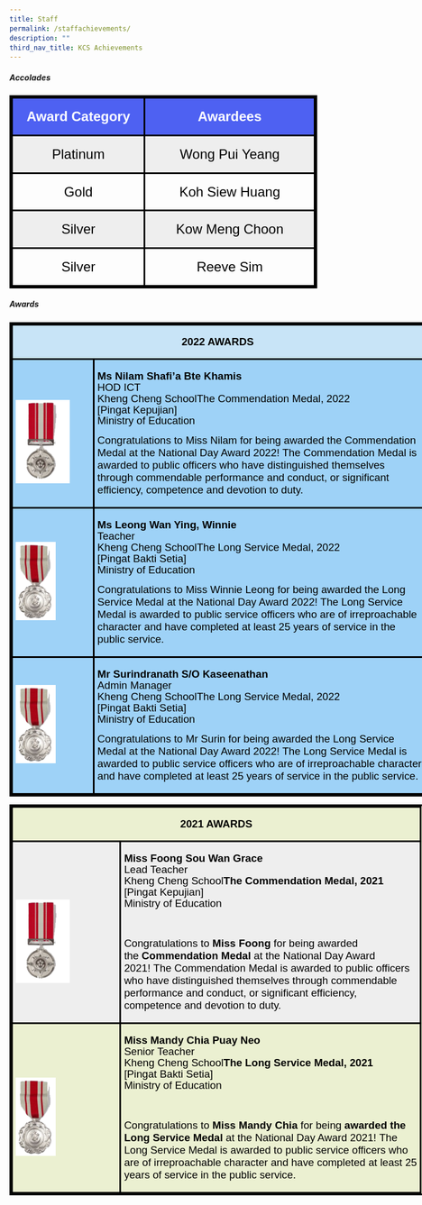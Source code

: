 ```yaml
---
title: Staff
permalink: /staffachievements/
description: ""
third_nav_title: KCS Achievements
---
```

##### <b>Accolades</b>
<table class="MsoNormalTable" border="1" cellspacing="3" cellpadding="0" width="546" style="width:409.7pt;mso-cellspacing:1.5pt;border:solid windowtext 2.25pt;
 mso-yfti-tbllook:1184;mso-border-insideh:2.25pt solid windowtext;mso-border-insidev:
 2.25pt solid windowtext"><tbody><tr style="mso-yfti-irow:0;mso-yfti-firstrow:yes;height:27.5pt"><td width="229" style="width:171.65pt;border:solid windowtext 2.25pt;
  background:#4E61F2;padding:3.75pt 3.75pt 3.75pt 3.75pt;height:27.5pt"><p class="MsoNormal" align="center" style="text-align:center"><strong><span style="font-size:18.0pt;line-height:107%;font-family:&quot;Helvetica&quot;,sans-serif;
  color:white">Award Category</span></strong><span style="font-family:
  &quot;Arial&quot;,sans-serif;color:black"></span></p></td><td width="311" style="width:233.55pt;border:solid windowtext 2.25pt;
  background:#4E61F2;padding:3.75pt 3.75pt 3.75pt 3.75pt;height:27.5pt;
  box-sizing: border-box"><span style="box-sizing: border-box"><p class="MsoNormal" align="center" style="text-align:center"><strong style="box-sizing: border-box"><span style="font-size:18.0pt;line-height:
  107%;font-family:&quot;Helvetica&quot;,sans-serif;color:white">Awardees</span></strong><span style="font-family:&quot;Arial&quot;,sans-serif;color:black"></span></p></span></td></tr><tr style="mso-yfti-irow:1;height:26.9pt;box-sizing: border-box"><td width="229" style="width:171.65pt;border:solid windowtext 2.25pt;
  background:#EEEEEE;padding:3.75pt 3.75pt 3.75pt 3.75pt;height:26.9pt;
  box-sizing: border-box"><span style="box-sizing: border-box"><p class="MsoNormal" align="center" style="text-align:center"><span style="font-size:18.0pt;line-height:107%;font-family:&quot;Helvetica&quot;,sans-serif;
  color:black">Platinum</span><span style="font-family:&quot;Arial&quot;,sans-serif;
  color:black"></span></p></span></td><td width="311" style="width:233.55pt;border:solid windowtext 2.25pt;
  background:#EEEEEE;padding:3.75pt 3.75pt 3.75pt 3.75pt;height:26.9pt;
  box-sizing: border-box"><span style="box-sizing: border-box"><p class="MsoNormal" align="center" style="text-align:center"><span style="font-size:18.0pt;line-height:107%;font-family:&quot;Helvetica&quot;,sans-serif;
  color:black">Wong Pui Yeang</span><span style="font-family:&quot;Arial&quot;,sans-serif;
  color:black"></span></p></span></td></tr><tr style="mso-yfti-irow:2;height:26.9pt;box-sizing: border-box"><td width="229" style="width:171.65pt;border:solid windowtext 2.25pt;
  padding:3.75pt 3.75pt 3.75pt 3.75pt;height:26.9pt;box-sizing: border-box"><span style="box-sizing: border-box"><p class="MsoNormal" align="center" style="text-align:center"><span style="font-size:18.0pt;line-height:107%;font-family:&quot;Helvetica&quot;,sans-serif;
  color:black">Gold</span><span style="font-family:&quot;Arial&quot;,sans-serif;
  color:black"></span></p></span></td><td width="311" style="width:233.55pt;border:solid windowtext 2.25pt;
  padding:3.75pt 3.75pt 3.75pt 3.75pt;height:26.9pt;box-sizing: border-box"><span style="box-sizing: border-box"><p class="MsoNormal" align="center" style="text-align:center"><span style="font-size:18.0pt;line-height:107%;font-family:&quot;Helvetica&quot;,sans-serif;
  color:black">Koh Siew Huang</span><span style="font-family:&quot;Arial&quot;,sans-serif;
  color:black"></span></p></span></td></tr><tr style="mso-yfti-irow:3;height:26.9pt;box-sizing: border-box"><td width="229" style="width:171.65pt;border:solid windowtext 2.25pt;
  background:#EEEEEE;padding:3.75pt 3.75pt 3.75pt 3.75pt;height:26.9pt;
  box-sizing: border-box"><span style="box-sizing: border-box"><p class="MsoNormal" align="center" style="text-align:center"><span style="font-size:18.0pt;line-height:107%;font-family:&quot;Helvetica&quot;,sans-serif;
  color:black">Silver</span><span style="font-family:&quot;Arial&quot;,sans-serif;
  color:black"></span></p></span></td><td width="311" style="width:233.55pt;border:solid windowtext 2.25pt;
  background:#EEEEEE;padding:3.75pt 3.75pt 3.75pt 3.75pt;height:26.9pt;
  box-sizing: border-box"><span style="box-sizing: border-box"><p class="MsoNormal" align="center" style="text-align:center"><span style="font-size:18.0pt;line-height:107%;font-family:&quot;Helvetica&quot;,sans-serif;
  color:black">Kow Meng Choon</span><span style="font-family:&quot;Arial&quot;,sans-serif;
  color:black"></span></p></span></td></tr><tr style="mso-yfti-irow:4;mso-yfti-lastrow:yes;height:27.5pt;box-sizing: border-box"><td width="229" style="width:171.65pt;border:solid windowtext 2.25pt;
  padding:3.75pt 3.75pt 3.75pt 3.75pt;height:27.5pt;box-sizing: border-box"><span style="box-sizing: border-box"><p class="MsoNormal" align="center" style="text-align:center"><span style="font-size:18.0pt;line-height:107%;font-family:&quot;Helvetica&quot;,sans-serif;
  color:black">Silver</span><span style="font-family:&quot;Arial&quot;,sans-serif;
  color:black"></span></p></span></td><td width="311" style="width:233.55pt;border:solid windowtext 2.25pt;
  padding:3.75pt 3.75pt 3.75pt 3.75pt;height:27.5pt;box-sizing: border-box"><span style="box-sizing: border-box"><p class="MsoNormal" align="center" style="text-align:center"><span style="font-size:18.0pt;line-height:107%;font-family:&quot;Helvetica&quot;,sans-serif;
  color:black">Reeve Sim</span><span style="font-family:&quot;Arial&quot;,sans-serif;
  color:black"></span></p></span></td></tr></tbody></table>

##### <b>Awards</b>
 <table class="MsoNormalTable" border="1" cellspacing="3" cellpadding="0" width="744" style="width:7.75in;mso-cellspacing:1.5pt;border:solid windowtext 2.25pt;
 mso-yfti-tbllook:1184;mso-border-insideh:2.25pt solid windowtext;mso-border-insidev:
 2.25pt solid windowtext"><tbody><tr style="mso-yfti-irow:0;mso-yfti-firstrow:yes;height:10.5pt"><td width="726" colspan="2" style="width:544.5pt;border:solid windowtext 2.25pt;
  background:#C8E4F7;padding:3.75pt 3.75pt 3.75pt 3.75pt;height:10.5pt"><p class="MsoNormal" align="center" style="text-align:center"><strong><span style="font-size:14.0pt;line-height:107%;font-family:&quot;Arial&quot;,sans-serif;
  color:black">2022 AWARDS&nbsp;</span></strong><span style="font-size:14.0pt;
  line-height:107%;font-family:&quot;Arial&quot;,sans-serif;color:black"></span></p></td></tr><tr style="mso-yfti-irow:1;height:.25in;box-sizing: border-box"><td width="143" style="width:107.55pt;border:solid windowtext 2.25pt;
  background:#9ED2F7;padding:3.75pt 3.75pt 3.75pt 3.75pt;height:.25in;
  box-sizing: border-box"><p class="MsoNormal"><span style="font-size:14.0pt;line-height:107%;font-family:
  &quot;Arial&quot;,sans-serif;color:black">&nbsp;<span style="mso-no-proof:yes"></span></span></p><p style="box-sizing: border-box"><span style="font-size:14.0pt;font-family:
  &quot;Arial&quot;,sans-serif;color:black;mso-no-proof:yes"><img width="96" height="148" src="images/Achievements/PingatKepujian.png"></span><span style="font-size:14.0pt;font-family:&quot;Arial&quot;,sans-serif;color:black"></span></p></td><td width="583" style="width:436.95pt;border:solid windowtext 2.25pt;
  background:#9ED2F7;padding:3.75pt 3.75pt 3.75pt 3.75pt;height:.25in;
  box-sizing: border-box"><p class="MsoNormal"><strong style="box-sizing: border-box"><span style="font-size:14.0pt;line-height:107%;font-family:&quot;Arial&quot;,sans-serif;
  color:black">Ms Nilam Shafi’a Bte Khamis</span></strong><span style="font-size:14.0pt;line-height:107%;font-family:&quot;Arial&quot;,sans-serif;
  color:black"><br style="box-sizing: border-box">HOD ICT<br style="box-sizing: border-box">Kheng Cheng SchoolThe Commendation Medal, 2022<br style="box-sizing: border-box">[Pingat Kepujian]<br style="box-sizing: border-box">Ministry of Education</span></p><p style="box-sizing: border-box"><span style="font-size:14.0pt;font-family:
  &quot;Arial&quot;,sans-serif;color:black">Congratulations to Miss Nilam for being awarded the Commendation Medal at the National Day Award 2022! The Commendation Medal is awarded to public officers who have distinguished themselves through commendable performance and conduct, or significant efficiency, competence and devotion to duty.</span></p></td></tr><tr style="mso-yfti-irow:2;height:.25in;box-sizing: border-box"><td width="143" style="width:107.55pt;border:solid windowtext 2.25pt;
  background:#9ED2F7;padding:3.75pt 3.75pt 3.75pt 3.75pt;height:.25in;
  box-sizing: border-box"><p class="MsoNormal"><span style="font-size:14.0pt;line-height:107%;font-family:
  &quot;Arial&quot;,sans-serif;color:black;mso-no-proof:yes"></span><span style="font-size:14.0pt;line-height:107%;font-family:&quot;Arial&quot;,sans-serif;
  color:black"></span></p><p style="box-sizing: border-box"><span style="font-size:14.0pt;font-family:
  &quot;Arial&quot;,sans-serif;color:black;mso-no-proof:yes"><img width="71" height="139" src="images/Achievements/pingatbaktisetia.png"></span><span style="font-size:14.0pt;font-family:&quot;Arial&quot;,sans-serif;color:black"></span></p></td><td width="583" style="width:436.95pt;border:solid windowtext 2.25pt;
  background:#9ED2F7;padding:3.75pt 3.75pt 3.75pt 3.75pt;height:.25in;
  box-sizing: border-box"><p class="MsoNormal"><strong style="box-sizing: border-box"><span style="font-size:14.0pt;line-height:107%;font-family:&quot;Arial&quot;,sans-serif;
  color:black">Ms Leong Wan Ying, Winnie&nbsp;</span></strong><span style="font-size:14.0pt;line-height:107%;font-family:&quot;Arial&quot;,sans-serif;
  color:black"><br style="box-sizing: border-box">Teacher<br style="box-sizing: border-box">Kheng Cheng SchoolThe Long Service Medal, 2022<br style="box-sizing: border-box">[Pingat Bakti Setia]<br style="box-sizing: border-box">Ministry of Education</span></p><p style="box-sizing: border-box"><span style="font-size:14.0pt;font-family:
  &quot;Arial&quot;,sans-serif;color:black">Congratulations to Miss Winnie Leong for being awarded the Long Service Medal at the National Day Award 2022! The Long Service Medal is awarded to public service officers who are of irreproachable character and have completed at least 25 years of service in the public service.</span></p></td></tr><tr style="mso-yfti-irow:3;mso-yfti-lastrow:yes;height:.25in;box-sizing: border-box"><td width="143" style="width:107.55pt;border:solid windowtext 2.25pt;
  background:#9ED2F7;padding:3.75pt 3.75pt 3.75pt 3.75pt;height:.25in;
  box-sizing: border-box"><p class="MsoNormal"><span style="font-size:14.0pt;line-height:107%;font-family:
  &quot;Arial&quot;,sans-serif;color:black;mso-no-proof:yes"></span><span style="font-size:
  14.0pt;line-height:107%;font-family:&quot;Arial&quot;,sans-serif;color:black"></span></p><p style="box-sizing: border-box"><span style="font-size:14.0pt;font-family:
  &quot;Arial&quot;,sans-serif;color:black;mso-no-proof:yes"><img width="71" height="139" src="images/Achievements/pingatbaktisetia.png"></span><span style="font-size:14.0pt;font-family:&quot;Arial&quot;,sans-serif;color:black"></span></p></td><td width="583" style="width:436.95pt;border:solid windowtext 2.25pt;
  background:#9ED2F7;padding:3.75pt 3.75pt 3.75pt 3.75pt;height:.25in;
  box-sizing: border-box"><p class="MsoNormal"><strong style="box-sizing: border-box"><span style="font-size:14.0pt;line-height:107%;font-family:&quot;Arial&quot;,sans-serif;
  color:black">Mr Surindranath S/O Kaseenathan</span></strong><span style="font-size:14.0pt;line-height:107%;font-family:&quot;Arial&quot;,sans-serif;
  color:black"><br style="box-sizing: border-box">Admin Manager<br style="box-sizing: border-box">Kheng Cheng SchoolThe Long Service Medal, 2022<br style="box-sizing: border-box">[Pingat Bakti Setia]<br style="box-sizing: border-box">Ministry of Education</span></p><p style="box-sizing: border-box"><span style="font-size:14.0pt;font-family:
  &quot;Arial&quot;,sans-serif;color:black">Congratulations to Mr Surin for being awarded the Long Service Medal at the National Day Award 2022! The Long Service Medal is awarded to public service officers who are of irreproachable character and have completed at least 25 years of service in the public service.</span></p></td></tr></tbody></table>

<table style="width:557.25pt;mso-cellspacing:1.5pt;background:#EBF0D1;border:solid windowtext 2.25pt;
 mso-yfti-tbllook:1184;mso-border-insideh:2.25pt solid windowtext;mso-border-insidev:
 2.25pt solid windowtext" width="743" cellpadding="0" cellspacing="3" border="1" class="MsoNormalTable"><tbody><tr style="mso-yfti-irow:0;mso-yfti-firstrow:yes"><td style="width:144.3pt;border:solid windowtext 2.25pt;
  padding:3.75pt 3.75pt 3.75pt 3.75pt" colspan="2" width="192"><p style="text-align:center" align="center" class="MsoNormal"><strong><span style="font-size:14.0pt;line-height:107%;font-family:&quot;Arial&quot;,sans-serif;
  color:black">2021 AWARDS</span></strong><span style="font-size:14.0pt;
  line-height:107%;font-family:&quot;Arial&quot;,sans-serif;color:black"></span></p></td></tr><tr style="mso-yfti-irow:1;box-sizing: border-box"><td style="width:144.3pt;border:solid windowtext 2.25pt;background:
  #EEEEEE;padding:3.75pt 3.75pt 3.75pt 3.75pt;box-sizing: border-box" width="192"><p><span style="font-size:14.0pt;font-family:&quot;Arial&quot;,sans-serif;color:black">&nbsp;</span></p><p style="box-sizing: border-box"><span style="box-sizing: border-box"><span style="font-size:14.0pt;font-family:&quot;Arial&quot;,sans-serif;color:black;
  mso-no-proof:yes"><img width="96" height="148" src="images/Achievements/PingatKepujian.png"></span><span style="font-size:14.0pt;font-family:&quot;Arial&quot;,sans-serif;color:black"></span></span></p></td><td style="width:399.45pt;border:solid windowtext 2.25pt;
  background:#EEEEEE;padding:3.75pt 3.75pt 3.75pt 3.75pt;box-sizing: border-box" width="533"><span style="box-sizing: border-box"><p class="MsoNormal"><strong style="box-sizing: border-box"><span style="font-size:14.0pt;line-height:107%;font-family:&quot;Arial&quot;,sans-serif;
  color:black">Miss Foong Sou Wan Grace</span></strong><span style="font-size:14.0pt;line-height:107%;font-family:&quot;Arial&quot;,sans-serif;
  color:black"><br style="box-sizing: border-box"><span style="box-sizing: border-box">Lead Teacher</span><br style="box-sizing: border-box"><span style="box-sizing: border-box">Kheng Cheng School</span><strong style="box-sizing: border-box"><span style="font-family:&quot;Arial&quot;,sans-serif"><span style="box-sizing: border-box">The Commendation Medal, 2021</span></span></strong><br style="box-sizing: border-box"><span style="box-sizing: border-box">[Pingat Kepujian]</span><br style="box-sizing: border-box"><span style="box-sizing: border-box">Ministry of Education</span></span></p><p style="box-sizing: border-box"><span style="font-size:14.0pt;font-family:
  &quot;Arial&quot;,sans-serif;color:black">&nbsp;</span></p><p style="box-sizing: border-box"><span style="box-sizing: border-box"><span style="font-size:14.0pt;font-family:&quot;Arial&quot;,sans-serif;color:black">Congratulations to&nbsp;<strong style="box-sizing: border-box"><span style="font-family:&quot;Arial&quot;,sans-serif">Miss Foong</span></strong>&nbsp;for being awarded the&nbsp;<strong style="box-sizing: border-box"><span style="font-family:&quot;Arial&quot;,sans-serif">Commendation Medal</span></strong>&nbsp;at the National Day Award 2021!&nbsp;The Commendation Medal is awarded to public officers who have distinguished themselves through commendable performance and conduct, or significant efficiency, competence and devotion to duty.</span></span></p></span></td></tr><tr style="mso-yfti-irow:2;mso-yfti-lastrow:yes;box-sizing: border-box"><td style="width:144.3pt;border:solid windowtext 2.25pt;padding:
  3.75pt 3.75pt 3.75pt 3.75pt;box-sizing: border-box" width="192"><p><span style="font-size:14.0pt;font-family:&quot;Arial&quot;,sans-serif;color:black">&nbsp;</span></p><p style="box-sizing: border-box"><span style="box-sizing: border-box"><span style="font-size:14.0pt;font-family:&quot;Arial&quot;,sans-serif;color:black;
  mso-no-proof:yes"><img width="71" height="139" src="images/Achievements/pingatbaktisetia.png"></span><span style="font-size:14.0pt;font-family:&quot;Arial&quot;,sans-serif;color:black"></span></span></p></td><td style="width:399.45pt;border:solid windowtext 2.25pt;
  padding:3.75pt 3.75pt 3.75pt 3.75pt;box-sizing: border-box" width="533"><span style="box-sizing: border-box"><p class="MsoNormal"><strong style="box-sizing: border-box"><span style="font-size:14.0pt;line-height:107%;font-family:&quot;Arial&quot;,sans-serif;
  color:black">Miss Mandy Chia Puay Neo</span></strong><span style="font-size:14.0pt;line-height:107%;font-family:&quot;Arial&quot;,sans-serif;
  color:black"><br style="box-sizing: border-box"><span style="box-sizing: border-box">Senior Teacher</span><br style="box-sizing: border-box"><span style="box-sizing: border-box">Kheng Cheng School</span><strong style="box-sizing: border-box"><span style="font-family:&quot;Arial&quot;,sans-serif"><span style="box-sizing: border-box">The Long Service Medal, 2021</span></span></strong><br style="box-sizing: border-box"><span style="box-sizing: border-box">[Pingat Bakti Setia]</span><br style="box-sizing: border-box"><span style="box-sizing: border-box">Ministry of Education</span></span></p><p style="box-sizing: border-box"><span style="font-size:14.0pt;font-family:
  &quot;Arial&quot;,sans-serif;color:black">&nbsp;</span></p><p style="box-sizing: border-box"><span style="box-sizing: border-box"><span style="font-size:14.0pt;font-family:&quot;Arial&quot;,sans-serif;color:black">Congratulations to&nbsp;<strong style="box-sizing: border-box"><span style="font-family:&quot;Arial&quot;,sans-serif">Miss Mandy Chia</span></strong>&nbsp;for being&nbsp;<strong style="box-sizing: border-box"><span style="font-family:&quot;Arial&quot;,sans-serif">awarded the Long Service Medal</span></strong>&nbsp;at the National Day Award 2021!&nbsp;The Long Service Medal is awarded to public service officers who are of irreproachable character and have completed at least 25 years of service in the public service.</span></span></p></span></td></tr></tbody></table>
